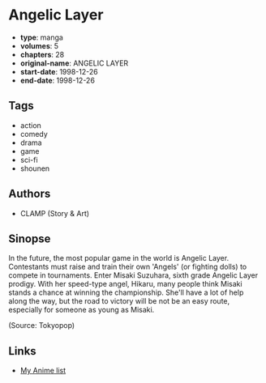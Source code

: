 # Angelic Layer

-   **type**: manga
-   **volumes**: 5
-   **chapters**: 28
-   **original-name**: ANGELIC LAYER
-   **start-date**: 1998-12-26
-   **end-date**: 1998-12-26

## Tags

-   action
-   comedy
-   drama
-   game
-   sci-fi
-   shounen

## Authors

-   CLAMP (Story & Art)

## Sinopse

In the future, the most popular game in the world is Angelic Layer. Contestants must raise and train their own 'Angels' (or fighting dolls) to compete in tournaments. Enter Misaki Suzuhara, sixth grade Angelic Layer prodigy. With her speed-type angel, Hikaru, many people think Misaki stands a chance at winning the championship. She'll have a lot of help along the way, but the road to victory will be not be an easy route, especially for someone as young as Misaki.

(Source: Tokyopop)

## Links

-   [My Anime list](https://myanimelist.net/manga/80/Angelic_Layer)
